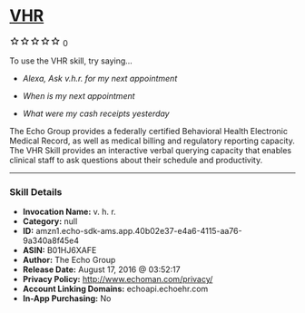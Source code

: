 # [VHR](http://alexa.amazon.com/#skills/amzn1.echo-sdk-ams.app.40b02e37-e4a6-4115-aa76-9a340a8f45e4)
![0 stars](../../images/ic_star_border_black_18dp_1x.png)![0 stars](../../images/ic_star_border_black_18dp_1x.png)![0 stars](../../images/ic_star_border_black_18dp_1x.png)![0 stars](../../images/ic_star_border_black_18dp_1x.png)![0 stars](../../images/ic_star_border_black_18dp_1x.png) 0

To use the VHR skill, try saying...

* *Alexa, Ask v.h.r. for my next appointment*

* *When is my next appointment*

* *What were my cash receipts yesterday*

The Echo Group provides a federally certified Behavioral Health Electronic Medical Record, as well as medical billing and regulatory reporting capacity. The VHR Skill provides an interactive verbal querying capacity that enables clinical staff to ask questions about their schedule and productivity.

***

### Skill Details

* **Invocation Name:** v. h. r.
* **Category:** null
* **ID:** amzn1.echo-sdk-ams.app.40b02e37-e4a6-4115-aa76-9a340a8f45e4
* **ASIN:** B01HJ6XAFE
* **Author:** The Echo Group
* **Release Date:** August 17, 2016 @ 03:52:17
* **Privacy Policy:** http://www.echoman.com/privacy/
* **Account Linking Domains:** echoapi.echoehr.com
* **In-App Purchasing:** No
